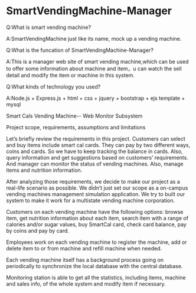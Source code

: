 # SmartVendingMachine-Manager
Q:What is smart vending machine?

A:SmartVendingMachine just like its name, mock up a vending machine.

Q:What is the funcation of SmartVendingMachine-Manager?

A:This is a manager web site of smart vending machine,which can be used to offer some information about machine and item，u can watch the sell detail and modify the item or machine in this system.

Q:What kinds of technology you used?

A:Node.js + Express.js +  html + css + jquery + bootstrap + ejs template + mysql



Smart Cals Vending Machine--
Web Monitor Subsystem


Project scope, requirements, assumptions and limitations

Let’s briefly review the requirements in this project. Customers can select and buy items include smart cal cards. They can pay by two different ways, coins and cards. So we have to keep tracking the balance in cards. Also, query information and get suggestions based on customers’ requirements. And manager can monitor the status of vending machines. Also, manage items and nutrition information.

After analyzing those requirements, we decide to make our project as a real-life scenario as possible. We didn’t just set our scope as a on-campus vending machines management simulation application. We try to built our system to make it work for a multistate vending machine corporation. 

Customers on each vending machine have the following options: browse item, get nutrition information about each item, search item with a range of calories and/or sugar values, buy SmartCal card, check card balance, pay by coins and pay by card.

Employees work on each vending machine to register the machine, add or delete item to or from machine and refill machine when needed.

Each vending machine itself has a background process going on periodically to synchronize the local database with the central database.

Monitoring station is able to get all the statistics, including items, machine and sales info, of the whole system and modify item if necessary.
